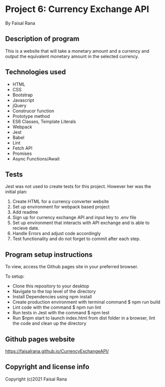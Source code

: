 # Project 6: Currency Exchange API
By Faisal Rana

## Description of program
This is a website that will take a monetary amount and a currency and output the equivalent monetary amount in the selected currency. 

## Technologies used
- HTML
- CSS
- Bootstrap
- Javascript
- jQuery
- Construcor function
- Prototype method
- ES6 Classes, Template Literals 
- Webpack 
- Jest
- Babel
- Lint
- Fetch API
- Promises
- Async Functions/Await

## Tests

Jest was not used to create tests for this project.  However her was the initial plan:

1.  Create HTML for a currency converter website 
2.  Set up environment for webpack based project
3.  Add readme
4.  Sign up for currency exchange API and input key to .env file
5.  Set up environment that interacts with API exchange and is able to recieve date.
6.  Handle Errors and adjust code accordingly
7.  Test functionality and do not forget to commit after each step.


## Program setup instructions
To view, access the Github pages site in your preferred browser. 

To setup:
- Clone this repository to your desktop
- Navigate to the top level of the directory
- Install Dependencies using npm install
- Create production environment with terminal command $ npm run build
- Lint code with the command $ npm run lint
- Run tests in Jest with the command $ npm test
- Run $npm start to launch index.html from dist folder in a browser, lint the code and clean up the directory

## Github pages website
https://faisalrana.github.io/CurrencyExchangeAPI/

## Copyright and license info

Copyright (c)2021 Faisal Rana
